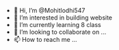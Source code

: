- 👋 Hi, I’m @Mohitlodhi547
- 👀 I’m interested in building website
- 🌱 I’m currently learning 8 class
- 💞️ I’m looking to collaborate on ...
- 📫 How to reach me ...

<!---
Mohitlodhi547/Mohitlodhi547 is a ✨ special ✨ repository because its `README.md` (this file) appears on your GitHub profile.
You can click the Preview link to take a look at your changes.
--->
